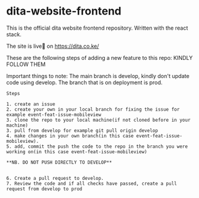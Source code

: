 # dita-website-frontend
This is the official dita website frontend repository. Written with the react stack.

The site is live🎉 on https://dita.co.ke/

These are the following steps of adding a new feature to this repo: KINDLY FOLLOW THEM

  Important things to note: 
    The main branch is develop, kindly don't update code using develop.
    The branch that is on deployment is prod.

    Steps

    1. create an issue
    2. create your own in your local branch for fixing the issue for example event-feat-issue-mobileview
    3. clone the repo to your local machine(if not cloned before in your machine)
    3. pull from develop for example git pull origin develop
    4. make changes in your own branch(in this case event-feat-issue-mobileview).
    5. add, commit the push the code to the repo in the branch you were working on(in this case event-feat-issue-mobileview)

    **NB. DO NOT PUSH DIRECTLY TO DEVELOP**

    
    6. Create a pull request to develop.
    7. Review the code and if all checks have passed, create a pull request from develop to prod
